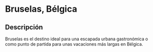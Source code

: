 # Bruselas, Bélgica

## Descripción
Bruselas es el destino ideal para una escapada urbana gastronómica o como punto de partida para unas vacaciones más largas en Bélgica.
